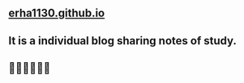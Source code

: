## [erha1130.github.io](https://erha1130.github.io/)
## It is a individual blog sharing notes of study.
## 🐱‍👓🐱‍👓🐱‍👓